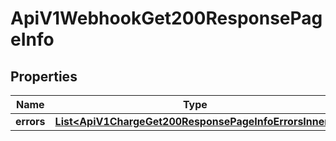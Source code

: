 

# ApiV1WebhookGet200ResponsePageInfo


## Properties

| Name | Type | Description | Notes |
|------------ | ------------- | ------------- | -------------|
|**errors** | [**List&lt;ApiV1ChargeGet200ResponsePageInfoErrorsInner&gt;**](ApiV1ChargeGet200ResponsePageInfoErrorsInner.md) |  |  [optional] |



